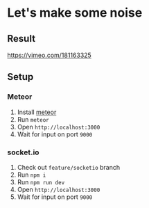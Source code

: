 # Let's make some noise

## Result

https://vimeo.com/181163325

## Setup

### Meteor

1. Install [meteor](https://www.meteor.com/)
2. Run `meteor`
3. Open `http://localhost:3000`
4. Wait for input on port `9000`

### socket.io

1. Check out `feature/socketio` branch
2. Run `npm i`
3. Run `npm run dev`
4. Open `http://localhost:3000`
5. Wait for input on port `9000`